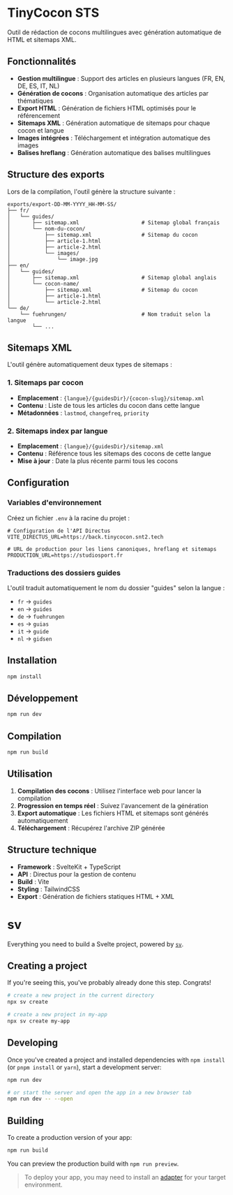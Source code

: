 # TinyCocon STS

Outil de rédaction de cocons multilingues avec génération automatique de HTML et sitemaps XML.

## Fonctionnalités

- **Gestion multilingue** : Support des articles en plusieurs langues (FR, EN, DE, ES, IT, NL)
- **Génération de cocons** : Organisation automatique des articles par thématiques
- **Export HTML** : Génération de fichiers HTML optimisés pour le référencement
- **Sitemaps XML** : Génération automatique de sitemaps pour chaque cocon et langue
- **Images intégrées** : Téléchargement et intégration automatique des images
- **Balises hreflang** : Génération automatique des balises multilingues

## Structure des exports

Lors de la compilation, l'outil génère la structure suivante :

```
exports/export-DD-MM-YYYY_HH-MM-SS/
├── fr/
│   └── guides/
│       ├── sitemap.xml                    # Sitemap global français
│       └── nom-du-cocon/
│           ├── sitemap.xml                # Sitemap du cocon
│           ├── article-1.html
│           ├── article-2.html
│           └── images/
│               └── image.jpg
├── en/
│   └── guides/
│       ├── sitemap.xml                    # Sitemap global anglais
│       └── cocon-name/
│           ├── sitemap.xml                # Sitemap du cocon
│           ├── article-1.html
│           └── article-2.html
└── de/
    └── fuehrungen/                        # Nom traduit selon la langue
        └── ...
```

## Sitemaps XML

L'outil génère automatiquement deux types de sitemaps :

### 1. Sitemaps par cocon
- **Emplacement** : `{langue}/{guidesDir}/{cocon-slug}/sitemap.xml`
- **Contenu** : Liste de tous les articles du cocon dans cette langue
- **Métadonnées** : `lastmod`, `changefreq`, `priority`

### 2. Sitemaps index par langue
- **Emplacement** : `{langue}/{guidesDir}/sitemap.xml`
- **Contenu** : Référence tous les sitemaps des cocons de cette langue
- **Mise à jour** : Date la plus récente parmi tous les cocons

## Configuration

### Variables d'environnement

Créez un fichier `.env` à la racine du projet :

```env
# Configuration de l'API Directus
VITE_DIRECTUS_URL=https://back.tinycocon.snt2.tech

# URL de production pour les liens canoniques, hreflang et sitemaps
PRODUCTION_URL=https://studiosport.fr
```

### Traductions des dossiers guides

L'outil traduit automatiquement le nom du dossier "guides" selon la langue :
- `fr` → `guides`
- `en` → `guides`
- `de` → `fuehrungen`
- `es` → `guias`
- `it` → `guide`
- `nl` → `gidsen`

## Installation

```bash
npm install
```

## Développement

```bash
npm run dev
```

## Compilation

```bash
npm run build
```

## Utilisation

1. **Compilation des cocons** : Utilisez l'interface web pour lancer la compilation
2. **Progression en temps réel** : Suivez l'avancement de la génération
3. **Export automatique** : Les fichiers HTML et sitemaps sont générés automatiquement
4. **Téléchargement** : Récupérez l'archive ZIP générée

## Structure technique

- **Framework** : SvelteKit + TypeScript
- **API** : Directus pour la gestion de contenu
- **Build** : Vite
- **Styling** : TailwindCSS
- **Export** : Génération de fichiers statiques HTML + XML

# sv

Everything you need to build a Svelte project, powered by [`sv`](https://github.com/sveltejs/cli).

## Creating a project

If you're seeing this, you've probably already done this step. Congrats!

```bash
# create a new project in the current directory
npx sv create

# create a new project in my-app
npx sv create my-app
```

## Developing

Once you've created a project and installed dependencies with `npm install` (or `pnpm install` or `yarn`), start a development server:

```bash
npm run dev

# or start the server and open the app in a new browser tab
npm run dev -- --open
```

## Building

To create a production version of your app:

```bash
npm run build
```

You can preview the production build with `npm run preview`.

> To deploy your app, you may need to install an [adapter](https://svelte.dev/docs/kit/adapters) for your target environment.
